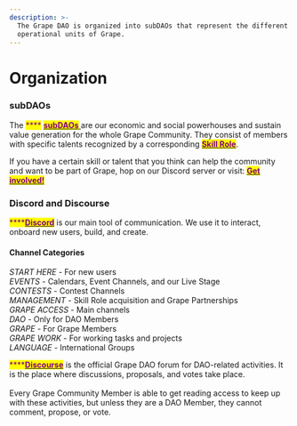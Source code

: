 ```yaml
---
description: >-
  The Grape DAO is organized into subDAOs that represent the different
  operational units of Grape.
---
```


# Organization

### subDAOs

The <mark style="color:purple;">****</mark> [<mark style="color:purple;">**subDAOs**</mark> ](../../grape-subdaos/sub-daos.md)are our economic and social powerhouses and sustain value generation for the whole Grape Community. They consist of members with specific talents recognized by a corresponding [<mark style="color:purple;">**Skill Role**</mark>](../../grape-community/get-involved/skill-roles.md).

If you have a certain skill or talent that you think can help the community and want to be part of Grape, hop on our Discord server or visit: [<mark style="color:purple;">**Get involved!**</mark>](../../grape-community/get-involved/)

### Discord and Discourse

<mark style="color:purple;">****</mark>[<mark style="color:purple;">**Discord**</mark>](https://discord.gg/greatape) is our main tool of communication. We use it to interact, onboard new users, build, and create.

#### Channel Categories

_START HERE_ - For new users\
_EVENTS_ - Calendars, Event Channels, and our Live Stage\
_CONTESTS_ - Contest Channels\
_MANAGEMENT_ - Skill Role acquisition and Grape Partnerships\
_GRAPE ACCESS_ - Main channels \
_DAO_ - Only for DAO Members\
_GRAPE_ - For Grape Members\
_GRAPE WORK_ - For working tasks and projects\
_LANGUAGE_ - International Groups

<mark style="color:purple;">****</mark>[<mark style="color:purple;">**Discourse**</mark>](https://dao.grapenetwork.org) is the official Grape DAO forum for DAO-related activities. It is the place where discussions, proposals, and votes take place. \
\
Every Grape Community Member is able to get reading access to keep up with these activities, but unless they are a DAO Member, they cannot comment, propose, or vote.

